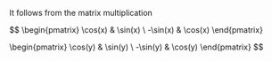It follows from the matrix multiplication

$$
\begin{pmatrix} \cos(x) & \sin(x) \\ -\sin(x) & \cos(x) \end{pmatrix}

\begin{pmatrix} \cos(y) & \sin(y) \\ -\sin(y) & \cos(y) \end{pmatrix} 
$$
